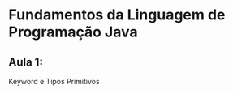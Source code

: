 # Fundamentos da Linguagem de Programação Java

<h2>Aula 1:</h2>

<p>Keyword e Tipos Primitivos</p>
